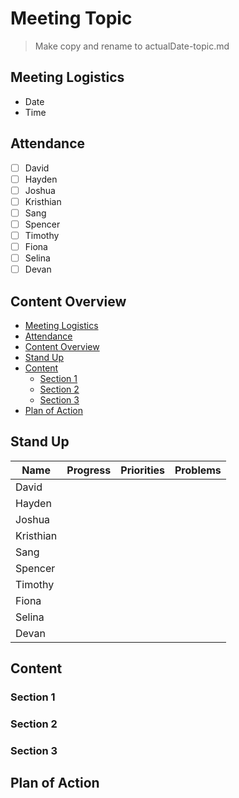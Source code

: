 # Meeting Topic
> Make copy and rename to actualDate-topic.md

## Meeting Logistics
- Date
- Time

## Attendance
- [ ] David
- [ ] Hayden
- [ ] Joshua
- [ ] Kristhian
- [ ] Sang
- [ ] Spencer
- [ ] Timothy
- [ ] Fiona
- [ ] Selina
- [ ] Devan

## Content Overview
- [Meeting Logistics](#meeting-logistics)
- [Attendance](#attendance)
- [Content Overview](#content-overview)
- [Stand Up](#stand-up)
- [Content](#content)
  - [Section 1](#section-1)
  - [Section 2](#section-2)
  - [Section 3](#section-3)
- [Plan of Action](#plan-of-action)

## Stand Up
| Name | Progress | Priorities | Problems |
| --- | --- | --- | --- |
| David |  |  |  |
| Hayden |  |  |  |
| Joshua |  |  |  |
| Kristhian |  |  |  |
| Sang |  |  |  |
| Spencer |  |  |  |
| Timothy |  |  |  |
| Fiona |  |  |  |
| Selina |  |  |  |
| Devan |  |  |  |

## Content


### Section 1


### Section 2


### Section 3


## Plan of Action
